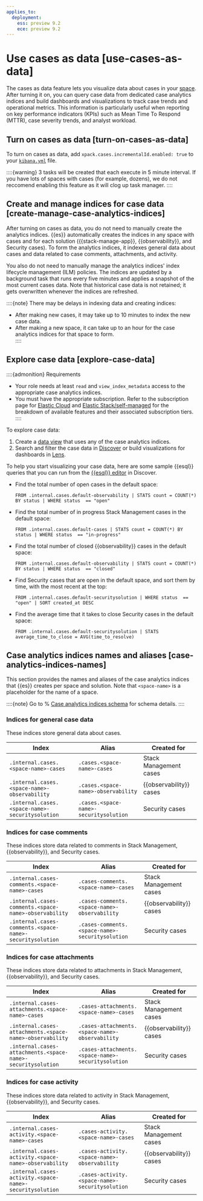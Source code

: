 ```yaml
---
applies_to:
  deployment:
    ess: preview 9.2
    ece: preview 9.2
---
```


# Use cases as data [use-cases-as-data]

The cases as data feature lets you visualize data about cases in your [space](/deploy-manage/manage-spaces.md). After turning it on, you can query case data from dedicated case analytics indices and build dashboards and visualizations to track case trends and operational metrics. This information is particularly useful when reporting on key performance indicators (KPIs) such as Mean Time To Respond (MTTR), case severity trends, and analyst workload.

## Turn on cases as data [turn-on-cases-as-data]

To turn on cases as data, add `xpack.cases.incrementalId.enabled: true` to your [`kibana.yml`](/deploy-manage/stack-settings.md) file.

::::{warning} 
3 tasks will be created that each execute in 5 minute interval. If you have lots of spaces with cases (for example, dozens), we do not reccomend enabling this feature as it will clog up task manager.
::::

## Create and manage indices for case data [create-manage-case-analytics-indices]

After turning on cases as data, you do not need to manually create the analytics indices. {{es}} automatically creates the indices in any space with cases and for each solution ({{stack-manage-app}}, {{observability}}, and Security cases). To form the analytics indices, it indexes general data about cases and data related to case comments, attachments, and activity.

You also do not need to manually manage the analytics indices' index lifecycle management (ILM) policies. The indices are updated by a background task that runs every five minutes and applies a snapshot of the most current cases data. Note that historical case data is not retained; it gets overwritten whenever the indices are refreshed.

::::{note} 
There may be delays in indexing data and creating indices:
- After making new cases, it may take up to 10 minutes to index the new case data. 
- After making a new space, it can take up to an hour for the case analytics indices for that space to form.  
::::

## Explore case data [explore-case-data]

::::{admonition} Requirements
* Your role needs at least `read` and `view_index_metadata` access to the appropriate case analytics indices.
* You must have the appropriate subscription. Refer to the subscription page for [Elastic Cloud](https://www.elastic.co/subscriptions/cloud) and [Elastic Stack/self-managed](https://www.elastic.co/subscriptions) for the breakdown of available features and their associated subscription tiers.
::::

To explore case data:

1. Create a [data view](../../../explore-analyze/find-and-organize/data-views.md) that uses any of the case analytics indices.
2. Search and filter the case data in [Discover](../../discover.md) or build visualizations for dashboards in [Lens](../../visualize/lens.md). 

To help you start visualizing your case data, here are some sample {{esql}} queries that you can run from the [{{esql}} editor](../../../explore-analyze/query-filter/languages/esql-kibana.md#esql-kibana-get-started) in Discover.

* Find the total number of open cases in the default space:

  ```console
  FROM .internal.cases.default-observability | STATS count = COUNT(*) BY status | WHERE status  == "open"
  ```

* Find the total number of in progress Stack Management cases in the default space:

  ```console
  FROM .internal.cases.default-cases | STATS count = COUNT(*) BY status | WHERE status  == "in-progress"
  ```

* Find the total number of closed {{observability}} cases in the default space:

  ```console
  FROM .internal.cases.default-observability | STATS count = COUNT(*) BY status | WHERE status  == "closed"
  ```

* Find Security cases that are open in the default space, and sort them by time, with the most recent at the top:

  ```console
  FROM .internal.cases.default-securitysolution | WHERE status  == "open" | SORT created_at DESC
  ```

* Find the average time that it takes to close Security cases in the default space:

  ```console
  FROM .internal.cases.default-securitysolution | STATS average_time_to_close = AVG(time_to_resolve)
  ```

## Case analytics indices names and aliases [case-analytics-indices-names]

This section provides the names and aliases of the case analytics indices that {{es}} creates per space and solution. Note that `<space-name>` is a placeholder for the name of a space.  

::::{note} 
Go to
% [Case analytics indices schema](kibana://reference/case-analytics-indices-schema.md) for schema details. 
::::

### Indices for general case data 

These indices store general data about cases. 

| Index    | Alias | Created for | 
| ---------------------------- | ---------------------- |----------------------------------------- | 
| `.internal.cases.<space-name>-cases` |  `.cases.<space-name>-cases` | Stack Management cases  | 
| `.internal.cases.<space-name>-observability` |  `.cases.<space-name>-observability` | {{observability}} cases   | 
| `.internal.cases.<space-name>-securitysolution` |  `.cases.<space-name>-securitysolution` | Security cases  | 

### Indices for case comments

These indices store data related to comments in Stack Management, {{observability}}, and Security cases.

| Index    | Alias | Created for | 
| ---------------------------- | ---------------------- |----------------------------------------- | 
| `.internal.cases-comments.<space-name>-cases` |  `.cases-comments.<space-name>-cases` | Stack Management cases    | 
| `.internal.cases-comments.<space-name>-observability` |  `.cases-comments.<space-name>-observability` | {{observability}} cases    | 
| `.internal.cases-comments.<space-name>-securitysolution` |  `.cases-comments.<space-name>-securitysolution` | Security cases   | 

### Indices for case attachments 

These indices store data related to attachments in Stack Management, {{observability}}, and Security cases.

| Index    | Alias | Created for | 
| ---------------------------- | ---------------------- |----------------------------------------- | 
| `.internal.cases-attachments.<space-name>-cases` |  `.cases-attachments.<space-name>-cases` | Stack Management cases    | 
| `.internal.cases-attachments.<space-name>-observability` |  `.cases-attachments.<space-name>-observability` | {{observability}} cases    | 
| `.internal.cases-attachments.<space-name>-securitysolution` |  `.cases-attachments.<space-name>-securitysolution` | Security cases    | 

### Indices for case activity 

These indices store data related to activity in Stack Management, {{observability}}, and Security cases.

| Index    | Alias | Created for | 
| ---------------------------- | ---------------------- |----------------------------------------- | 
| `.internal.cases-activity.<space-name>-cases` |  `.cases-activity.<space-name>-cases` | Stack Management cases    | 
| `.internal.cases-activity.<space-name>-observability` |  `.cases-activity.<space-name>-observability` | {{observability}} cases    | 
| `.internal.cases-activity.<space-name>-securitysolution` |  `.cases-activity.<space-name>-securitysolution` | Security cases    | 